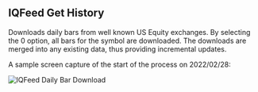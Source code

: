 ## IQFeed Get History

Downloads daily bars from well known US Equity exchanges.  By selecting the 0 option, all bars for the symbol are downloaded.
The downloads are merged into any existing data, thus providing incremental updates.

A sample screen capture of the start of the process on 2022/02/28:

![IQFeed Daily Bar Download](/notes/pictures/Screenshot_20190608_121050.png)
